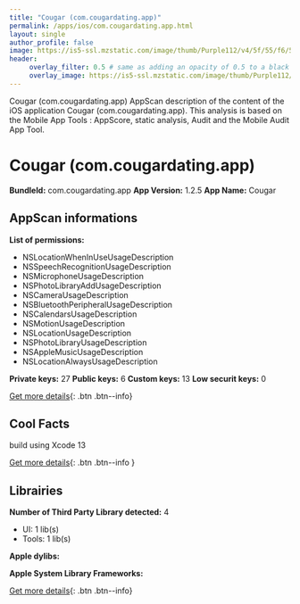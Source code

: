 ```yaml
---
title: "Cougar (com.cougardating.app)"
permalink: /apps/ios/com.cougardating.app.html
layout: single
author_profile: false
image: https://is5-ssl.mzstatic.com/image/thumb/Purple112/v4/5f/55/f6/5f55f688-ec5c-16de-bf7c-254a09590087/AppIcon-1x_U007emarketing-0-5-85-220.png/512x512bb.jpg
header: 
     overlay_filter: 0.5 # same as adding an opacity of 0.5 to a black background
     overlay_image: https://is5-ssl.mzstatic.com/image/thumb/Purple112/v4/5f/55/f6/5f55f688-ec5c-16de-bf7c-254a09590087/AppIcon-1x_U007emarketing-0-5-85-220.png/512x512bb.jpg
---
```

Cougar (com.cougardating.app) AppScan description of the content of the iOS application Cougar (com.cougardating.app). This analysis is based on the Mobile App Tools : AppScore, static analysis, Audit and the Mobile Audit App Tool.

# Cougar (com.cougardating.app)

**BundleId:** com.cougardating.app
**App Version:** 1.2.5
**App Name:** Cougar


## AppScan informations 

**List of permissions:** 
- NSLocationWhenInUseUsageDescription
- NSSpeechRecognitionUsageDescription
- NSMicrophoneUsageDescription
- NSPhotoLibraryAddUsageDescription
- NSCameraUsageDescription
- NSBluetoothPeripheralUsageDescription
- NSCalendarsUsageDescription
- NSMotionUsageDescription
- NSLocationUsageDescription
- NSPhotoLibraryUsageDescription
- NSAppleMusicUsageDescription
- NSLocationAlwaysUsageDescription
  
  
**Private keys:** 27
**Public keys:** 6
**Custom keys:** 13
**Low securit keys:** 0
  
[Get more details](/pricing.html){: .btn .btn--info}

## Cool Facts

build using Xcode 13
  
[Get more details](/pricing.html){: .btn .btn--info }

## Librairies 
**Number of Third Party Library detected:** 4
- UI: 1 lib(s)
- Tools: 1 lib(s)


**Apple dylibs:**


**Apple System Library Frameworks:**


  
[Get more details](/pricing.html){: .btn .btn--info}

